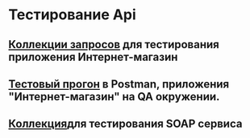 # Тестирование Api

##  [Коллекции запросов](https://www.postman.com/sytugin/workspace/my-workspace/collection/40992590-8e39b415-5bd4-43cd-976e-dcf89d9a8e33?action=share&creator=40992590&active-environment=40992590-7c5850da-4ab0-4a6c-8bb7-731da2828f49) для тестирования приложения Интернет-магазин 

## [Тестовый прогон](https://drive.google.com/file/d/1gss42jfiqqCjvv2ohg3IqShQbM6_WKO0/view?usp=sharing) в Postman, приложения "Интернет-магазин" на QA окружении.

## [Коллекция](https://www.postman.com/sytugin/workspace/my-workspace/collection/40992590-fe284776-5b06-4c94-9776-87289d6e9365?action=share&creator=40992590&active-environment=40992590-7c5850da-4ab0-4a6c-8bb7-731da2828f49)для тестирования SOAP сервиса 
